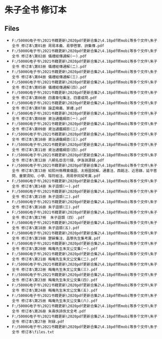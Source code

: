 # 朱子全书 修订本

## Files

- `F:/5000G电子书\2021书籍更新\2020pdf更新合集2\4.18pdf转mobi等多个文件\朱子全书 修订本\第01册 周易本義、易學啓蒙、詩集傳.pdf`
- `F:/5000G电子书\2021书籍更新\2020pdf更新合集2\4.18pdf转mobi等多个文件\朱子全书 修订本\第02册 儀禮經傳通解(一).pdf`
- `F:/5000G电子书\2021书籍更新\2020pdf更新合集2\4.18pdf转mobi等多个文件\朱子全书 修订本\第03册 儀禮經傳通解(二).pdf`
- `F:/5000G电子书\2021书籍更新\2020pdf更新合集2\4.18pdf转mobi等多个文件\朱子全书 修订本\第04册 儀禮經傳通解(三).pdf`
- `F:/5000G电子书\2021书籍更新\2020pdf更新合集2\4.18pdf转mobi等多个文件\朱子全书 修订本\第05册 儀禮經傳通解(四).pdf`
- `F:/5000G电子书\2021书籍更新\2020pdf更新合集2\4.18pdf转mobi等多个文件\朱子全书 修订本\第06册 四書章句集注、四書或問.pdf`
- `F:/5000G电子书\2021书籍更新\2020pdf更新合集2\4.18pdf转mobi等多个文件\朱子全书 修订本\第07册 論孟精義、家禮.pdf`
- `F:/5000G电子书\2021书籍更新\2020pdf更新合集2\4.18pdf转mobi等多个文件\朱子全书 修订本\第08册 資治通鑑綱目(一).pdf`
- `F:/5000G电子书\2021书籍更新\2020pdf更新合集2\4.18pdf转mobi等多个文件\朱子全书 修订本\第09册 資治通鑑綱目(二).pdf`
- `F:/5000G电子书\2021书籍更新\2020pdf更新合集2\4.18pdf转mobi等多个文件\朱子全书 修订本\第10册 資治通鑑綱目(三).pdf`
- `F:/5000G电子书\2021书籍更新\2020pdf更新合集2\4.18pdf转mobi等多个文件\朱子全书 修订本\第11册 資治通鑑綱目(四).pdf`
- `F:/5000G电子书\2021书籍更新\2020pdf更新合集2\4.18pdf转mobi等多个文件\朱子全书 修订本\第12册 八朝名臣言行録、伊洛淵源録.pdf`
- `F:/5000G电子书\2021书籍更新\2020pdf更新合集2\4.18pdf转mobi等多个文件\朱子全书 修订本\第13册 紹熙州縣釋奠儀圖、太極圖說解、通書注、西銘注、近思錄、延平答問、童蒙須知、小學、陰符經注、周易參同契考異.pdf`
- `F:/5000G电子书\2021书籍更新\2020pdf更新合集2\4.18pdf转mobi等多个文件\朱子全书 修订本\第14册 朱子語類(一).pdf`
- `F:/5000G电子书\2021书籍更新\2020pdf更新合集2\4.18pdf转mobi等多个文件\朱子全书 修订本\第15册 朱子語類(二).pdf`
- `F:/5000G电子书\2021书籍更新\2020pdf更新合集2\4.18pdf转mobi等多个文件\朱子全书 修订本\第16册 朱子語類(三).pdf`
- `F:/5000G电子书\2021书籍更新\2020pdf更新合集2\4.18pdf转mobi等多个文件\朱子全书 修订本\第17冊  朱子語類（四）.pdf`
- `F:/5000G电子书\2021书籍更新\2020pdf更新合集2\4.18pdf转mobi等多个文件\朱子全书 修订本\第18册 朱子語類(五).pdf`
- `F:/5000G电子书\2021书籍更新\2020pdf更新合集2\4.18pdf转mobi等多个文件\朱子全书 修订本\第19册 楚辭集注、昌黎先生集考異.pdf`
- `F:/5000G电子书\2021书籍更新\2020pdf更新合集2\4.18pdf转mobi等多个文件\朱子全书 修订本\第20册 晦庵先生朱文公文集(一).pdf`
- `F:/5000G电子书\2021书籍更新\2020pdf更新合集2\4.18pdf转mobi等多个文件\朱子全书 修订本\第21册 晦庵先生朱文公文集(二).pdf`
- `F:/5000G电子书\2021书籍更新\2020pdf更新合集2\4.18pdf转mobi等多个文件\朱子全书 修订本\第22册 晦庵先生朱文公文集(三).pdf`
- `F:/5000G电子书\2021书籍更新\2020pdf更新合集2\4.18pdf转mobi等多个文件\朱子全书 修订本\第23册 晦庵先生朱文公文集(四).pdf`
- `F:/5000G电子书\2021书籍更新\2020pdf更新合集2\4.18pdf转mobi等多个文件\朱子全书 修订本\第24册 晦庵先生朱文公文集(五).pdf`
- `F:/5000G电子书\2021书籍更新\2020pdf更新合集2\4.18pdf转mobi等多个文件\朱子全书 修订本\第25册 晦庵先生朱文公文集(六).pdf`
- `F:/5000G电子书\2021书籍更新\2020pdf更新合集2\4.18pdf转mobi等多个文件\朱子全书 修订本\第26册 朱熹佚詩佚文全考.pdf`
- `F:/5000G电子书\2021书籍更新\2020pdf更新合集2\4.18pdf转mobi等多个文件\朱子全书 修订本\第27册 附録.pdf`
- `F:/5000G电子书\2021书籍更新\2020pdf更新合集2\4.18pdf转mobi等多个文件\朱子全书 修订本\files.txt`
